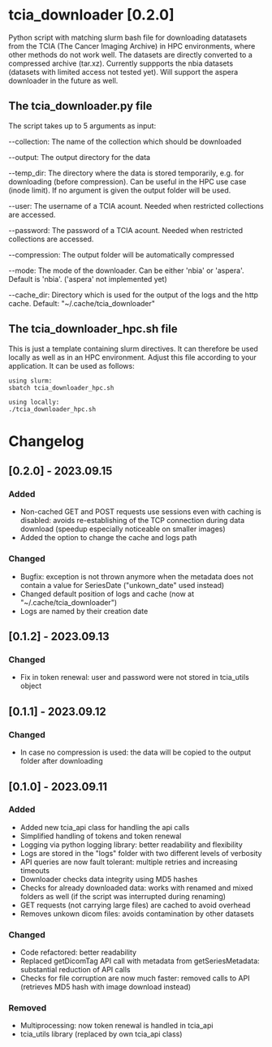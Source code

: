 # tcia_downloader [0.2.0]
Python script with matching slurm bash file for downloading datatasets from the TCIA (The Cancer Imaging Archive) in HPC environments, where other methods do not work well. The datasets are directly converted to a compressed archive (tar.xz). Currently suppports the nbia datasets (datasets with limited access not tested yet). Will support the aspera downloader in the future as well.

## The tcia_downloader.py file
The script takes up to 5 arguments as input:

--collection: 
The name of the collection which should be downloaded

--output:
The output directory for the data

--temp_dir:
The directory where the data is stored temporarily, e.g. for downloading (before compression). Can be useful in the HPC use case (inode limit). If no argument is given the output folder will be used.

--user:
The username of a TCIA acount. Needed when restricted collections are accessed.

--password:
The password of a TCIA acount. Needed when restricted collections are accessed.

--compression:
The output folder will be automatically compressed

--mode:
The mode of the downloader. Can be either 'nbia' or 'aspera'. Default is 'nbia'. ('aspera' not implemented yet)

--cache_dir:
Directory which is used for the output of the logs and the http cache. Default: "~/.cache/tcia_downloader"

## The tcia_downloader_hpc.sh file
This is just a template containing slurm directives. It can therefore be used locally as well as in an HPC environment. Adjust this file according to your application. It can be used as follows:

```
using slurm:
sbatch tcia_downloader_hpc.sh

using locally:
./tcia_downloader_hpc.sh
```



# Changelog

## [0.2.0] - 2023.09.15

### Added
- Non-cached GET and POST requests use sessions even with caching is disabled: avoids re-establishing of the TCP connection during data download (speedup especially noticeable on smaller images)
- Added the option to change the cache and logs path

### Changed
- Bugfix: exception is not thrown anymore when the metadata does not contain a value for SeriesDate ("unkown_date" used instead)
- Changed default position of logs and cache (now at "~/.cache/tcia_downloader")
- Logs are named by their creation date

## [0.1.2] - 2023.09.13

### Changed
- Fix in token renewal: user and password were not stored in tcia_utils object


## [0.1.1] - 2023.09.12

### Changed
- In case no compression is used: the data will be copied to the output folder after downloading


## [0.1.0] - 2023.09.11

### Added
- Added new tcia_api class for handling the api calls
- Simplified handling of tokens and token renewal
- Logging via python logging library: better readability and flexibility
- Logs are stored in the "logs" folder with two different levels of verbosity
- API queries are now fault tolerant: multiple retries and increasing timeouts
- Downloader checks data integrity using MD5 hashes
- Checks for already downloaded data: works with renamed and mixed folders as well (if the script was interrupted during renaming)
- GET requests (not carrying large files) are cached to avoid overhead
- Removes unkown dicom files: avoids contamination by other datasets

### Changed
- Code refactored: better readability
- Replaced getDicomTag API call with metadata from getSeriesMetadata: substantial reduction of API calls
- Checks for file corruption are now much faster: removed calls to API (retrieves MD5 hash with image download instead)

### Removed
- Multiprocessing: now token renewal is handled in tcia_api
- tcia_utils library (replaced by own tcia_api class)
